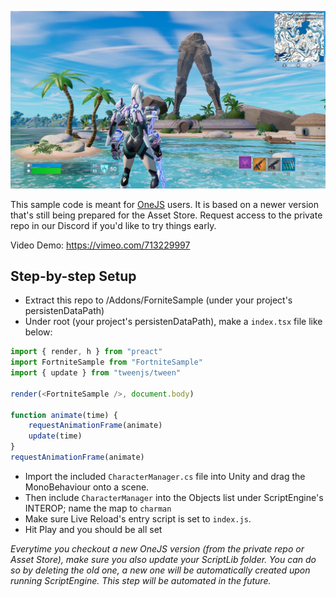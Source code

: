![Fortnite UI in Unity](/resources/res.jpg?raw=true "Fortnite UI in Unity")

This sample code is meant for [OneJS](https://onejs.com) users. It is based on a newer version that's still being prepared for the Asset Store. Request access to the private repo in our Discord if you'd like to try things early. 

Video Demo: https://vimeo.com/713229997

## Step-by-step Setup

* Extract this repo to /Addons/ForniteSample (under your project's persistenDataPath)
* Under root (your project's persistenDataPath), make a `index.tsx` file like below:

```ts
import { render, h } from "preact"
import FortniteSample from "FortniteSample"
import { update } from "tweenjs/tween"

render(<FortniteSample />, document.body)

function animate(time) {
    requestAnimationFrame(animate)
    update(time)
}
requestAnimationFrame(animate)
```

* Import the included `CharacterManager.cs` file into Unity and drag the MonoBehaviour onto a scene.
* Then include `CharacterManager` into the Objects list under ScriptEngine's INTEROP; name the map to `charman`
* Make sure Live Reload's entry script is set to `index.js`.
* Hit Play and you should be all set

_Everytime you checkout a new OneJS version (from the private repo or Asset Store), make sure you also update your ScriptLib folder. You can do so by deleting the old one, a new one will be automatically created upon running ScriptEngine. This step will be automated in the future._